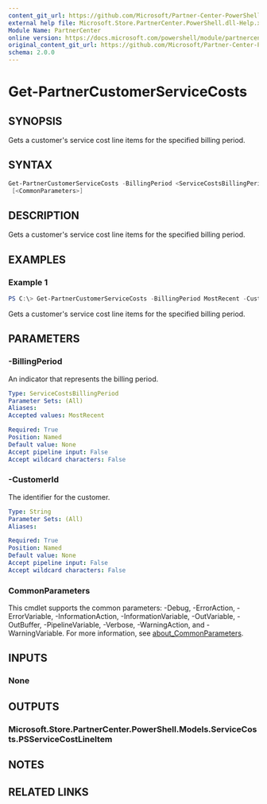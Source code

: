 ```yaml
---
content_git_url: https://github.com/Microsoft/Partner-Center-PowerShell/blob/master/docs/help/Get-PartnerCustomerServiceCosts.md
external help file: Microsoft.Store.PartnerCenter.PowerShell.dll-Help.xml
Module Name: PartnerCenter
online version: https://docs.microsoft.com/powershell/module/partnercenter/Get-PartnerCustomerServiceCosts
original_content_git_url: https://github.com/Microsoft/Partner-Center-PowerShell/blob/master/docs/help/Get-PartnerCustomerServiceCosts.md
schema: 2.0.0
---
```


# Get-PartnerCustomerServiceCosts

## SYNOPSIS
Gets a customer's service cost line items for the specified billing period.

## SYNTAX

```powershell
Get-PartnerCustomerServiceCosts -BillingPeriod <ServiceCostsBillingPeriod> -CustomerId <String>
 [<CommonParameters>]
```

## DESCRIPTION
Gets a customer's service cost line items for the specified billing period.

## EXAMPLES

### Example 1
```powershell
PS C:\> Get-PartnerCustomerServiceCosts -BillingPeriod MostRecent -CustomerId '46a62ece-10ad-42e5-b3f1-b2ed53e6fc08'
```

Gets a customer's service cost line items for the specified billing period.

## PARAMETERS

### -BillingPeriod
An indicator that represents the billing period.

```yaml
Type: ServiceCostsBillingPeriod
Parameter Sets: (All)
Aliases:
Accepted values: MostRecent

Required: True
Position: Named
Default value: None
Accept pipeline input: False
Accept wildcard characters: False
```

### -CustomerId
The identifier for the customer.

```yaml
Type: String
Parameter Sets: (All)
Aliases:

Required: True
Position: Named
Default value: None
Accept pipeline input: False
Accept wildcard characters: False
```

### CommonParameters
This cmdlet supports the common parameters: -Debug, -ErrorAction, -ErrorVariable, -InformationAction, -InformationVariable, -OutVariable, -OutBuffer, -PipelineVariable, -Verbose, -WarningAction, and -WarningVariable. For more information, see [about_CommonParameters](http://go.microsoft.com/fwlink/?LinkID=113216).

## INPUTS

### None

## OUTPUTS

### Microsoft.Store.PartnerCenter.PowerShell.Models.ServiceCosts.PSServiceCostLineItem

## NOTES

## RELATED LINKS

